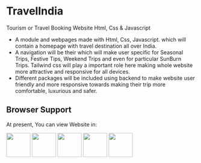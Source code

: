 # TravelIndia
Tourism or Travel Booking Website Html, Css & Javascript

- A module and webpages made with Html, Css, Javascript. which will contain a homepage with travel destination all over India.
-  A navigation will be their which will make user specific for Seasonal Trips, Festive Tips, Weekend Trips  and even for particular SunBurn Trips. Tailwind css will play a important role here  making whole website more attractive and responsive for all devices.
-  Different packages will be included using backend to make website user friendly and more responsive towards making their trip more comfortable, luxurious and safer.

## Browser Support

At present, You can view Website in:

<img src="https://github.com/creativetimofficial/public-assets/blob/master/logos/chrome-logo.png?raw=true" width="64" height="64"> <img src="https://raw.githubusercontent.com/creativetimofficial/public-assets/master/logos/firefox-logo.png" width="64" height="64"> <img src="https://raw.githubusercontent.com/creativetimofficial/public-assets/master/logos/edge-logo.png" width="64" height="64"> <img src="https://raw.githubusercontent.com/creativetimofficial/public-assets/master/logos/safari-logo.png" width="64" height="64"> <img src="https://raw.githubusercontent.com/creativetimofficial/public-assets/master/logos/opera-logo.png" width="64" height="64">

